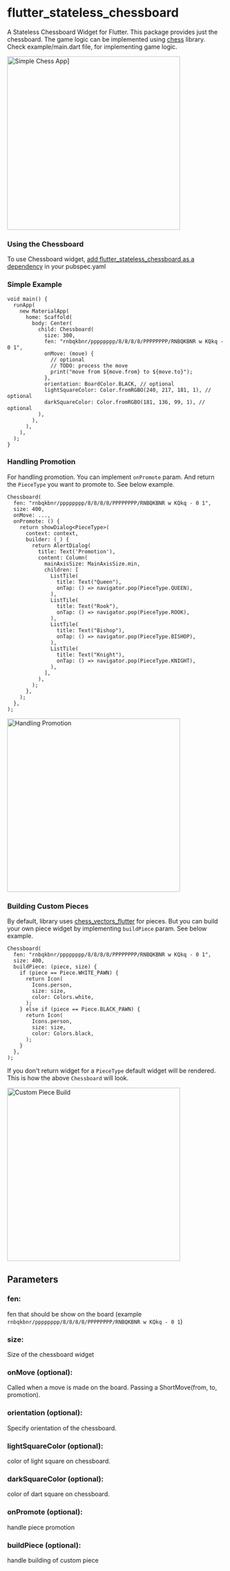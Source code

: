 # flutter_stateless_chessboard

A Stateless Chessboard Widget for Flutter. This package provides just the chessboard. The game logic can be implemented using [chess](https://pub.dev/packages/chess) library. Check example/main.dart file, for implementing game logic.

<img src="https://github.com/varunpvp/flutter_chessboard/blob/main/preview.gif" alt="Simple Chess App]" width="400"/>

### Using the Chessboard

To use Chessboard widget, [add flutter_stateless_chessboard as a dependency](https://pub.dev/packages/flutter_stateless_chessboard/install) in your pubspec.yaml

### Simple Example

```
void main() {
  runApp(
    new MaterialApp(
      home: Scaffold(
        body: Center(
          child: Chessboard(
            size: 300,
            fen: "rnbqkbnr/pppppppp/8/8/8/8/PPPPPPPP/RNBQKBNR w KQkq - 0 1",
            onMove: (move) {
              // optional
              // TODO: process the move
              print("move from ${move.from} to ${move.to}");
            },
            orientation: BoardColor.BLACK, // optional
            lightSquareColor: Color.fromRGBO(240, 217, 181, 1), // optional
            darkSquareColor: Color.fromRGBO(181, 136, 99, 1), // optional
          ),
        ),
      ),
    ),
  );
}

```

### Handling Promotion

For handling promotion. You can implement `onPromote` param. And return the `PieceType` you want to promote to. See below example.

```
Chessboard(
  fen: "rnbqkbnr/pppppppp/8/8/8/8/PPPPPPPP/RNBQKBNR w KQkq - 0 1",
  size: 400,
  onMove: ...,
  onPromote: () {
    return showDialog<PieceType>(
      context: context,
      builder: (_) {
        return AlertDialog(
          title: Text('Promotion'),
          content: Column(
            mainAxisSize: MainAxisSize.min,
            children: [
              ListTile(
                title: Text("Queen"),
                onTap: () => navigator.pop(PieceType.QUEEN),
              ),
              ListTile(
                title: Text("Rook"),
                onTap: () => navigator.pop(PieceType.ROOK),
              ),
              ListTile(
                title: Text("Bishop"),
                onTap: () => navigator.pop(PieceType.BISHOP),
              ),
              ListTile(
                title: Text("Knight"),
                onTap: () => navigator.pop(PieceType.KNIGHT),
              ),
            ],
          ),
        );
      },
    );
  },
);
```

<img src="https://github.com/varunpvp/flutter_chessboard/blob/refactor/promotion.gif" alt="Handling Promotion" width="400"/>

### Building Custom Pieces

By default, library uses [chess_vectors_flutter](https://pub.dev/packages/chess_vectors_flutter) for pieces. But you can build your own piece widget by implementing `buildPiece` param. See below example.

```
Chessboard(
  fen: "rnbqkbnr/pppppppp/8/8/8/8/PPPPPPPP/RNBQKBNR w KQkq - 0 1",
  size: 400,
  buildPiece: (piece, size) {
    if (piece == Piece.WHITE_PAWN) {
      return Icon(
        Icons.person,
        size: size,
        color: Colors.white,
      );
    } else if (piece == Piece.BLACK_PAWN) {
      return Icon(
        Icons.person,
        size: size,
        color: Colors.black,
      );
    }
  },
);
```

If you don't return widget for a `PieceType` default widget will be rendered. This is how the above `Chessboard` will look.

<img src="https://github.com/varunpvp/flutter_chessboard/blob/refactor/custom-pieces.png" alt="Custom Piece Build" width="400"/>

## Parameters

### fen:

fen that should be show on the board (example `rnbqkbnr/pppppppp/8/8/8/8/PPPPPPPP/RNBQKBNR w KQkq - 0 1`)

### size:

Size of the chessboard widget

### onMove (optional):

Called when a move is made on the board. Passing a ShortMove(from, to, promotion).

### orientation (optional):

Specify orientation of the chessboard.

### lightSquareColor (optional):

color of light square on chessboard.

### darkSquareColor (optional):

color of dart square on chessboard.

### onPromote (optional):

handle piece promotion

### buildPiece (optional):

handle building of custom piece
